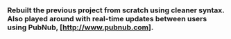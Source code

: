 ### Rebuilt the previous project from scratch using cleaner syntax. Also played around with real-time updates between users using PubNub, [http://www.pubnub.com].